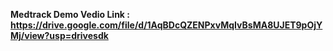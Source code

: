 **Medtrack Demo Vedio Link : https://drive.google.com/file/d/1AqBDcQZENPxvMqIvBsMA8UJET9pOjYMj/view?usp=drivesdk** 

